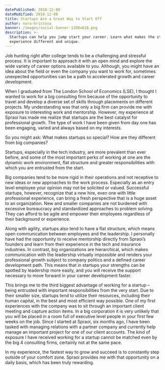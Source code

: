 ```yaml
---
datePublished: 2018-12-08
dateModified: 2018-12-08
title: Startups Are a Great Way to Start Off
author: nora-hristova
banner: /images/social-banner-1200x628.png
description: >-
  Startups can help you jump start your career. Learn what makes the startup
  experience different and unique.
---
```


Job hunting right after college tends to be a challenging and stressful process.
It is important to approach it with an open mind and explore the wide variety of
career options available to you. Although, you might have an idea about the
field or even the company you want to work for, sometimes unexpected
opportunities can be a path to accelerated growth and career development.

When I graduated from The London School of Economics (LSE), I thought I wanted
to work for a big consulting firm because of the opportunity to travel and
develop a diverse set of skills through placements on different projects. My
understanding was that only a big firm can provide me with exposure to
interesting work and mentorship. However, my experience at Spraoi has made me
realize that startups are the best catalyst for professional growth. The type of
work I have been given from day one has been engaging, varied and always based
on my interests.

So you might ask: What makes startups so special? How are they different from
big companies?

Startups, especially in the tech industry, are more prevalent than ever before,
and some of the most important perks of working at one are the dynamic work
environment, flat structure and greater responsibilities with which you are
entrusted from the start.

Big companies tend to be more rigid in their operations and not receptive to new
ideas or new approaches to the work process. Especially as an entry level
employee your opinion may not be solicited or valued. Successful startups,
however, recognize that a new hire, even one with little professional
experience, can bring a fresh perspective that is a huge asset to an
organization. New and smaller companies are not burdened with excessive
bureaucracy and standardized approaches to problem solving. They can afford to
be agile and empower their employees regardless of their background or
experience.

Along with agility, startups also tend to have a flat structure, which means
open communication between employees and the leadership. I personally have had
the opportunity to receive mentorship directly from Spraoi’s founders and learn
from their experience in the tech and insurance industries. In contrast, big
organizations are hierarchical, which makes communication with the leadership
virtually impossible and renders your professional growth subject to company
politics and a defined career development path. This means that in startups your
strengths can be spotted by leadership more easily, and you will receive the
support necessary to move forward in your career development faster.

This brings me to the third biggest advantage of working for a startup – being
entrusted with important responsibilities from the very start. Due to their
smaller size, startups tend to utilize their resources, including their human
capital, in the best and most efficient way possible. One of my first
experiences with the company was to sit through an important client meeting and
capture action items. In a big corporation it is very unlikely that you will be
placed in a room full of executive level people in your first few weeks on the
job. Since I started at Spraoi, six months ago, I have been tasked with managing
relations with a partner company and currently help manage an important project
for one of our client accounts. The kind of exposure I have received working for
a startup cannot be matched even by the big 4 consulting firms, certainly not at
the same pace.

In my experience, the fastest way to grow and succeed is to constantly step
outside of your comfort zone. Spraoi provides me with that opportunity on a
daily basis, which has been truly rewarding.
